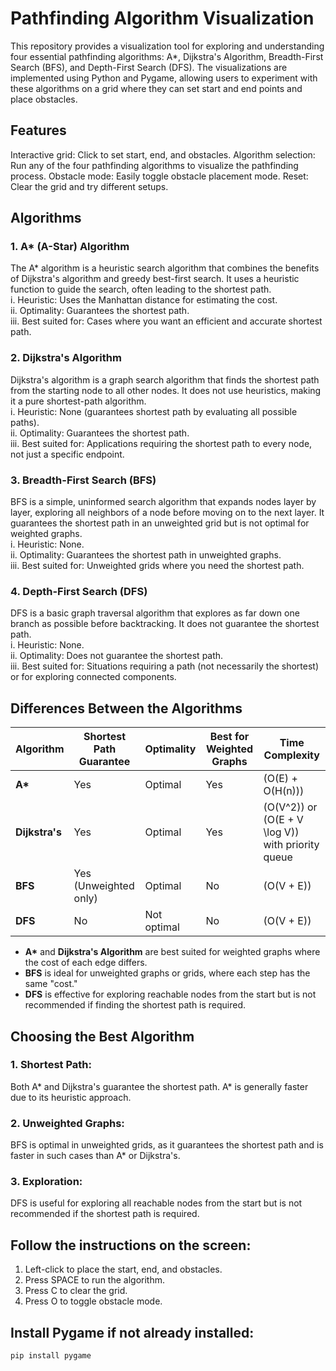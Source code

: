 # Pathfinding Algorithm Visualization
This repository provides a visualization tool for exploring and understanding four essential pathfinding algorithms: A*, Dijkstra's Algorithm, Breadth-First Search (BFS), and Depth-First Search (DFS). The visualizations are implemented using Python and Pygame, allowing users to experiment with these algorithms on a grid where they can set start and end points and place obstacles.

## Features
Interactive grid: Click to set start, end, and obstacles.
Algorithm selection: Run any of the four pathfinding algorithms to visualize the pathfinding process.
Obstacle mode: Easily toggle obstacle placement mode.
Reset: Clear the grid and try different setups.
## Algorithms
### 1. A* (A-Star) Algorithm
The A* algorithm is a heuristic search algorithm that combines the benefits of Dijkstra's algorithm and greedy best-first search. It uses a heuristic function to guide the search, often leading to the shortest path.<br>
    i. Heuristic: Uses the Manhattan distance for estimating the cost.<br>
    ii. Optimality: Guarantees the shortest path.<br>
    iii. Best suited for: Cases where you want an efficient and accurate shortest path.
### 2. Dijkstra's Algorithm
Dijkstra's algorithm is a graph search algorithm that finds the shortest path from the starting node to all other nodes. It does not use heuristics, making it a pure shortest-path algorithm.<br>
    i. Heuristic: None (guarantees shortest path by evaluating all possible paths).<br>
    ii. Optimality: Guarantees the shortest path.<br>
    iii. Best suited for: Applications requiring the shortest path to every node, not just a specific endpoint.
### 3. Breadth-First Search (BFS)
BFS is a simple, uninformed search algorithm that expands nodes layer by layer, exploring all neighbors of a node before moving on to the next layer. It guarantees the shortest path in an unweighted grid but is not optimal for weighted graphs.<br>
    i. Heuristic: None.<br>
    ii. Optimality: Guarantees the shortest path in unweighted graphs.<br>
    iii. Best suited for: Unweighted grids where you need the shortest path.
### 4. Depth-First Search (DFS)
DFS is a basic graph traversal algorithm that explores as far down one branch as possible before backtracking. It does not guarantee the shortest path.<br>
    i. Heuristic: None.<br>
    ii. Optimality: Does not guarantee the shortest path.<br>
    iii. Best suited for: Situations requiring a path (not necessarily the shortest) or for exploring connected components.

## Differences Between the Algorithms

| Algorithm       | Shortest Path Guarantee       | Optimality  | Best for Weighted Graphs    | Time Complexity           |
|-----------------|-------------------------------|-------------|-----------------------------|----------------------------|
| **A\***         | Yes                           | Optimal     | Yes                         | \(O(E) + O(H(n))\)         |
| **Dijkstra's**  | Yes                           | Optimal     | Yes                         | \(O(V^2)\) or \(O(E + V \log V)\) with priority queue |
| **BFS**         | Yes (Unweighted only)         | Optimal     | No                          | \(O(V + E)\)               |
| **DFS**         | No                            | Not optimal | No                          | \(O(V + E)\)               |

- **A\*** and **Dijkstra's Algorithm** are best suited for weighted graphs where the cost of each edge differs.
- **BFS** is ideal for unweighted graphs or grids, where each step has the same "cost."
- **DFS** is effective for exploring reachable nodes from the start but is not recommended if finding the shortest path is required.

## Choosing the Best Algorithm
### 1. Shortest Path: 
Both A* and Dijkstra's guarantee the shortest path. A* is generally faster due to its heuristic approach.
### 2. Unweighted Graphs: 
BFS is optimal in unweighted grids, as it guarantees the shortest path and is faster in such cases than A* or Dijkstra's.
### 3. Exploration:
DFS is useful for exploring all reachable nodes from the start but is not recommended if the shortest path is required.

## Follow the instructions on the screen:

1. Left-click to place the start, end, and obstacles.
2. Press SPACE to run the algorithm.
3. Press C to clear the grid.
4. Press O to toggle obstacle mode.

## Install **Pygame** if not already installed:

```bash
pip install pygame
